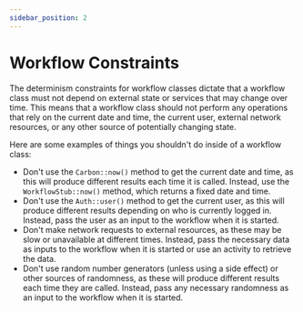 ```yaml
---
sidebar_position: 2
---
```


# Workflow Constraints

The determinism constraints for workflow classes dictate that a workflow class must not depend on external state or services that may change over time. This means that a workflow class should not perform any operations that rely on the current date and time, the current user, external network resources, or any other source of potentially changing state.

Here are some examples of things you shouldn't do inside of a workflow class:

- Don't use the `Carbon::now()` method to get the current date and time, as this will produce different results each time it is called. Instead, use the `WorkflowStub::now()` method, which returns a fixed date and time.
- Don't use the `Auth::user()` method to get the current user, as this will produce different results depending on who is currently logged in. Instead, pass the user as an input to the workflow when it is started.
- Don't make network requests to external resources, as these may be slow or unavailable at different times. Instead, pass the necessary data as inputs to the workflow when it is started or use an activity to retrieve the data.
- Don't use random number generators (unless using a side effect) or other sources of randomness, as these will produce different results each time they are called. Instead, pass any necessary randomness as an input to the workflow when it is started.
